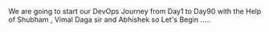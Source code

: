 We are going to start our DevOps Journey from Day1 to Day90 
with the Help of Shubham , Vimal Daga sir and Abhishek 
so Let's Begin .....
